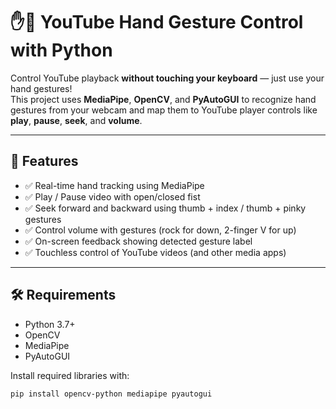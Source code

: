 # ✋🎥 YouTube Hand Gesture Control with Python

Control YouTube playback **without touching your keyboard** — just use your hand gestures!  
This project uses **MediaPipe**, **OpenCV**, and **PyAutoGUI** to recognize hand gestures from your webcam and map them to YouTube player controls like **play**, **pause**, **seek**, and **volume**.

---

## 📌 Features

- ✅ Real-time hand tracking using MediaPipe
- ✅ Play / Pause video with open/closed fist
- ✅ Seek forward and backward using thumb + index / thumb + pinky gestures
- ✅ Control volume with gestures (rock for down, 2-finger V for up)
- ✅ On-screen feedback showing detected gesture label
- ✅ Touchless control of YouTube videos (and other media apps)

---

## 🛠 Requirements

- Python 3.7+
- OpenCV
- MediaPipe
- PyAutoGUI

Install required libraries with:

```bash
pip install opencv-python mediapipe pyautogui
